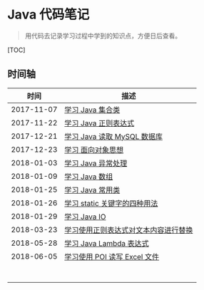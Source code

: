 # Java 代码笔记
> 用代码去记录学习过程中学到的知识点，方便日后查看。

[TOC]

## 时间轴

| 时间       | 描述                                        |
| ---------- | ------------------------------------------- |
| 2017-11-07 | [学习 Java 集合类][001]                     |
| 2017-11-22 | [学习 Java 正则表达式][002]                 |
| 2017-12-21 | [学习 Java 读取 MySQL 数据库][003]          |
| 2017-12-23 | [学习 面向对象思想][004]                    |
| 2018-01-03 | [学习 Java 异常处理][005]                   |
| 2018-01-09 | [学习 Java 数组][006]                       |
| 2018-01-25 | [学习 Java 常用类][007]                     |
| 2018-01-26 | [学习 static 关键字的四种用法][008]         |
| 2018-01-29 | [学习 Java IO][009]                         |
| 2018-03-23 | [学习使用正则表达式对文本内容进行替换][010] |
| 2018-05-28 | [学习 Java Lambda 表达式][011]              |
| 2018-06-05 | [学习使用 POI 读写 Excel 文件][012]         |
|            |                                             |
|            |                                             |
|            |                                             |
|            |                                             |
|            |                                             |
|            |                                             |
|            |                                             |



[001]: https://github.com/Genpeng/my_code_notebooks/tree/master/Java/2017-11-07_%E5%AD%A6%E4%B9%A0%E5%AE%B9%E5%99%A8
[002]: https://github.com/Genpeng/my_code_notebooks/blob/master/Java/2017-11-22_%E5%AD%A6%E4%B9%A0%E6%AD%A3%E5%88%99%E8%A1%A8%E8%BE%BE%E5%BC%8F/TestRegexp.java
[003]: https://github.com/Genpeng/my_code_notebooks/blob/master/Java/2017-12-21_%E5%AD%A6%E4%B9%A0MySQL/TestMysql.java
[004]: https://github.com/Genpeng/my_code_notebooks/tree/master/Java/2017-12-23_%E5%AD%A6%E4%B9%A0%E9%9D%A2%E5%90%91%E5%AF%B9%E8%B1%A1%E6%80%9D%E6%83%B3
[005]: https://github.com/Genpeng/my_code_notebooks/blob/master/Java/2018-01-03_%E5%AD%A6%E4%B9%A0%E5%BC%82%E5%B8%B8%E5%A4%84%E7%90%86/Code/TestException.java
[006]: https://github.com/Genpeng/my_code_notebooks/blob/master/Java/2018-01-09_%E5%AD%A6%E4%B9%A0Java%E6%95%B0%E7%BB%84/code/TestArray.java
[007]: https://github.com/Genpeng/my_code_notebooks/blob/master/Java/2018-01-25_%E5%AD%A6%E4%B9%A0Java%E5%B8%B8%E7%94%A8%E7%B1%BB/LearnFrequentlyUsedClass.java
[008]: https://github.com/Genpeng/my_code_notebooks/blob/master/Java/2018-01-26_%E5%AD%A6%E4%B9%A0static%E5%85%B3%E9%94%AE%E5%AD%97%E7%9A%84%E5%9B%9B%E7%A7%8D%E7%94%A8%E6%B3%95/LearnStatic.java
[009]: https://github.com/Genpeng/my_code_notebooks/blob/master/Java/2018-01-29_%E5%AD%A6%E4%B9%A0IO/learn-io/LearnIO.java
[010]: https://github.com/Genpeng/my_code_notebooks/blob/master/Java/2018-03-23_%E5%AD%A6%E4%B9%A0%E4%BD%BF%E7%94%A8%E6%AD%A3%E5%88%99%E8%A1%A8%E8%BE%BE%E5%BC%8F%E5%AF%B9%E6%96%87%E6%9C%AC%E5%86%85%E5%AE%B9%E8%BF%9B%E8%A1%8C%E6%9B%BF%E6%8D%A2/learn-regexp/src/Test.java
[011]: https://github.com/Genpeng/my_code_notebooks/tree/master/Java/2018-05-28_%E5%AD%A6%E4%B9%A0Lambda%E8%A1%A8%E8%BE%BE%E5%BC%8F

[012]: https://github.com/Genpeng/my_code_notebooks/blob/master/Java/2018-06-05_%E5%AD%A6%E4%B9%A0%E4%BD%BF%E7%94%A8POI%E8%AF%BB%E5%86%99Excel%E6%96%87%E4%BB%B6/LearnHSSFAndXSSF.java

